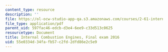```yaml
---
content_type: resource
description: ''
file: https://ol-ocw-studio-app-qa.s3.amazonaws.com/courses/2-61-internal-combustion-engines-spring-2017/55e0334d34fafb57c2fd2dfd86e2c5e9_MIT2_61S17_final_2016.pdf
file_type: application/pdf
parent_uid: 597fac46-edcb-d3e4-6ee9-c33d513c0625
resourcetype: Document
title: Internal Combustion Engines, Final exam 2016
uid: 55e0334d-34fa-fb57-c2fd-2dfd86e2c5e9
---
```

